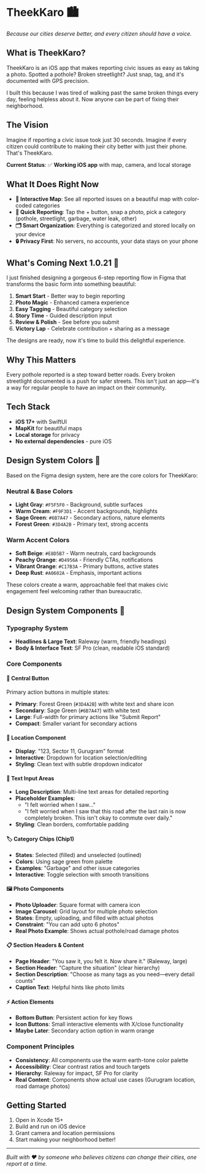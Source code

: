 # TheekKaro 🏙️

*Because our cities deserve better, and every citizen should have a voice.*

## What is TheekKaro?

TheekKaro is an iOS app that makes reporting civic issues as easy as taking a photo. Spotted a pothole? Broken streetlight? Just snap, tag, and it's documented with GPS precision. 

I built this because I was tired of walking past the same broken things every day, feeling helpless about it. Now anyone can be part of fixing their neighborhood.

## The Vision

Imagine if reporting a civic issue took just 30 seconds. Imagine if every citizen could contribute to making their city better with just their phone. That's TheekKaro.

**Current Status**: ✅ **Working iOS app** with map, camera, and local storage

## What It Does Right Now

- **📍 Interactive Map**: See all reported issues on a beautiful map with color-coded categories
- **📸 Quick Reporting**: Tap the + button, snap a photo, pick a category (pothole, streetlight, garbage, water leak, other)
- **🗂️ Smart Organization**: Everything is categorized and stored locally on your device
- **🔒 Privacy First**: No servers, no accounts, your data stays on your phone

## What's Coming Next 1.0.21 🎨

I just finished designing a gorgeous 6-step reporting flow in Figma that transforms the basic form into something beautiful:

1. **Smart Start** - Better way to begin reporting
2. **Photo Magic** - Enhanced camera experience  
3. **Easy Tagging** - Beautiful category selection
4. **Story Time** - Guided description input
5. **Review & Polish** - See before you submit
6. **Victory Lap** - Celebrate contribution + sharing as a message

The designs are ready, now it's time to build this delightful experience.

## Why This Matters

Every pothole reported is a step toward better roads. Every broken streetlight documented is a push for safer streets. This isn't just an app—it's a way for regular people to have an impact on their community.

## Tech Stack

- **iOS 17+** with SwiftUI
- **MapKit** for beautiful maps
- **Local storage** for privacy
- **No external dependencies** - pure iOS

## Design System Colors 🎨

Based on the Figma design system, here are the core colors for TheekKaro:

### Neutral & Base Colors
- **Light Gray**: `#F5F5F0` - Background, subtle surfaces
- **Warm Cream**: `#F9F3D1` - Accent backgrounds, highlights
- **Sage Green**: `#6B7A47` - Secondary actions, nature elements
- **Forest Green**: `#3D4A2B` - Primary text, strong accents

### Warm Accent Colors  
- **Soft Beige**: `#E8D5B7` - Warm neutrals, card backgrounds
- **Peachy Orange**: `#D4956A` - Friendly CTAs, notifications
- **Vibrant Orange**: `#C17B3A` - Primary buttons, active states
- **Deep Rust**: `#A0602A` - Emphasis, important actions

These colors create a warm, approachable feel that makes civic engagement feel welcoming rather than bureaucratic.

## Design System Components 🧩

### Typography System
- **Headlines & Large Text**: Raleway (warm, friendly headings)
- **Body & Interface Text**: SF Pro (clean, readable iOS standard)

### Core Components

#### 🔘 Central Button
Primary action buttons in multiple states:
- **Primary**: Forest Green (`#3D4A2B`) with white text and share icon
- **Secondary**: Sage Green (`#6B7A47`) with white text
- **Large**: Full-width for primary actions like "Submit Report"
- **Compact**: Smaller variant for secondary actions

#### 📍 Location Component
- **Display**: "123, Sector 11, Gurugram" format
- **Interactive**: Dropdown for location selection/editing
- **Styling**: Clean text with subtle dropdown indicator

#### 📝 Text Input Areas
- **Long Description**: Multi-line text areas for detailed reporting
- **Placeholder Examples**: 
  - "I felt worried when I saw..."
  - "I felt worried when I saw that this road after the last rain is now completely broken. This isn't okay to commute over daily."
- **Styling**: Clean borders, comfortable padding

#### 🏷️ Category Chips (Chip1)
- **States**: Selected (filled) and unselected (outlined)
- **Colors**: Using sage green from palette
- **Examples**: "Garbage" and other issue categories
- **Interactive**: Toggle selection with smooth transitions

#### 🖼️ Photo Components
- **Photo Uploader**: Square format with camera icon
- **Image Carousel**: Grid layout for multiple photo selection
- **States**: Empty, uploading, and filled with actual photos
- **Constraint**: "You can add upto 6 photos"
- **Real Photo Example**: Shows actual pothole/road damage photos

#### 📋 Section Headers & Content
- **Page Header**: "You saw it, you felt it. Now share it." (Raleway, large)
- **Section Header**: "Capture the situation" (clear hierarchy)
- **Section Description**: "Choose as many tags as you need—every detail counts"
- **Caption Text**: Helpful hints like photo limits

#### ⚡ Action Elements
- **Bottom Button**: Persistent action for key flows
- **Icon Buttons**: Small interactive elements with X/close functionality
- **Maybe Later**: Secondary action option in warm orange

### Component Principles
- **Consistency**: All components use the warm earth-tone color palette
- **Accessibility**: Clear contrast ratios and touch targets
- **Hierarchy**: Raleway for impact, SF Pro for clarity
- **Real Content**: Components show actual use cases (Gurugram location, road damage photos)

## Getting Started

1. Open in Xcode 15+
2. Build and run on iOS device
3. Grant camera and location permissions
4. Start making your neighborhood better!

---

*Built with ❤️ by someone who believes citizens can change their cities, one report at a time.* 